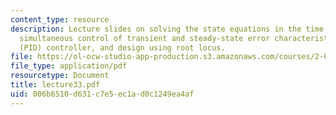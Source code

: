 ```yaml
---
content_type: resource
description: Lecture slides on solving the state equations in the time and space domains,
  simultaneous control of transient and steady-state error characteristics, proportional-integral-derivative
  (PID) controller, and design using root locus.
file: https://ol-ocw-studio-app-production.s3.amazonaws.com/courses/2-004-systems-modeling-and-control-ii-fall-2007/006b6510d631c7e5ec1ad0c1249ea4af_lecture33.pdf
file_type: application/pdf
resourcetype: Document
title: lecture33.pdf
uid: 006b6510-d631-c7e5-ec1a-d0c1249ea4af
---
```

